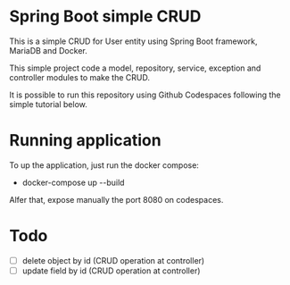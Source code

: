 # Spring Boot simple CRUD

This is a simple CRUD for User entity using Spring Boot framework, MariaDB and Docker.

This simple project code a model, repository, service, exception and controller modules to make the CRUD.

It is possible to run this repository using Github Codespaces following the simple tutorial below.

# Running application

To up the application, just run the docker compose:
- docker-compose up --build

Alfer that, expose manually the port 8080 on codespaces.

# Todo

- [ ] delete object by id (CRUD operation at controller)
- [ ] update field by id (CRUD operation at controller)

